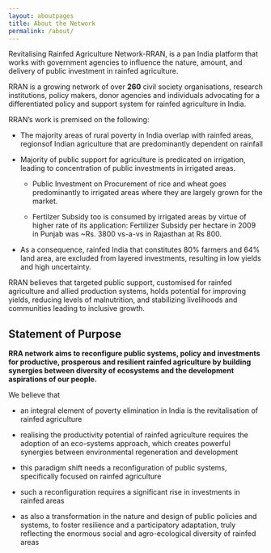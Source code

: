 ```yaml
---
layout: aboutpages
title: About the Network
permalink: /about/
---
```


Revitalising Rainfed Agriculture Network-RRAN, is a pan India platform that works with government agencies to influence the nature, amount, and delivery of public investment in rainfed agriculture.

RRAN is a growing network of over **260** civil society organisations, research institutions, policy makers, donor agencies and individuals advocating for a differentiated policy and support system for rainfed agriculture in India.

RRAN’s work is premised on the following:

* The majority areas of rural poverty in India overlap with rainfed areas, regionsof Indian agriculture that are predominantly dependent on rainfall

* Majority of public support for agriculture is predicated on irrigation, leading to concentration of public investments in irrigated areas.

  * Public Investment on Procurement of rice and wheat goes predominantly to irrigated areas where they are largely grown for the market.

  * Fertilzer Subsidy too is consumed by irrigated areas by virtue of higher rate of its application: Fertilizer Subsidy per hectare in 2009 in Punjab was ~Rs. 3800 vs-a-vs in Rajasthan at Rs 800.

* As a consequence, rainfed India that constitutes 80% farmers and 64% land area, are excluded from layered investments, resulting in low yields and high uncertainty.

RRAN believes that targeted public support, customised for rainfed agriculture and allied production systems, holds potential for improving yields, reducing levels of malnutrition, and stabilizing livelihoods and communities leading to inclusive growth.

## Statement of Purpose
**RRA network aims to reconfigure public systems, policy and investments for productive, prosperous and resilient rainfed agriculture by building synergies between diversity of ecosystems and the development aspirations of our people.**

We believe that

* an integral element of poverty elimination in India is the revitalisation of rainfed agriculture

* realising the productivity potential of rainfed agriculture requires the adoption of an eco-systems approach, which creates powerful synergies between environmental regeneration and development

* this paradigm shift needs a reconfiguration of public systems, specifically focused on rainfed agriculture 

* such a reconfiguration requires a significant rise in investments in rainfed areas 

* as also a transformation in the nature and design of public policies and systems, to foster resilience and a participatory adaptation, truly reflecting the enormous social and agro-ecological diversity of rainfed areas
